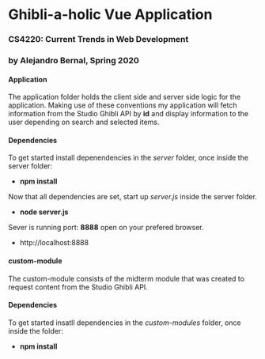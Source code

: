 # Ghibli-a-holic Vue Application
### CS4220: Current Trends in Web Development
### by Alejandro Bernal, Spring 2020

#### **Application**
The application folder holds the client side and server side logic for the application. Making use of these conventions my application will fetch information from the Studio Ghibli API by **id** and display information to the user depending on search and selected items.

#### Dependencies
To get started install depenendencies in the *server* folder, once inside the server folder:
* **npm install**

Now that all dependencies are set, start up *server.js* inside the server folder.
* **node server.js**

Sever is running port: **8888** open on your prefered browser.
* http://localhost:8888

#### **custom-module**
The custom-module consists of the midterm module that was created to request content from the Studio Ghibli API.

#### Dependencies
To get started insatll dependencies in the *custom-modules* folder, once inside the folder:
* **npm install**